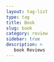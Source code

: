 ```yaml
---
layout: tag-list
type: tag
title: Book
slug: book
category: review
sidebar: true
description: >
   book Reviews
---
```

